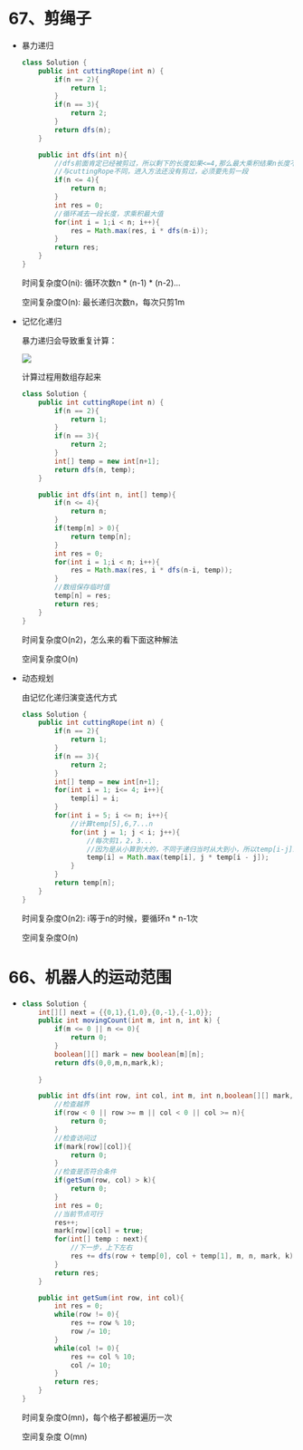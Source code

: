 

# 67、剪绳子

* 暴力递归

  ```java
  class Solution {
      public int cuttingRope(int n) {
          if(n == 2){
              return 1;
          }
          if(n == 3){
              return 2;
          }
          return dfs(n);
      }
  
      public int dfs(int n){
          //dfs前面肯定已经被剪过，所以剩下的长度如果<=4,那么最大乘积结果n长度不减
          //与cuttingRope不同，进入方法还没有剪过，必须要先剪一段
          if(n <= 4){
              return n;
          }
          int res = 0;
          //循环减去一段长度，求乘积最大值
          for(int i = 1;i < n; i++){
              res = Math.max(res, i * dfs(n-i));
          }
          return res;
      }
  }
  ```

  时间复杂度O(ni): 循环次数n * (n-1) * (n-2)...

  空间复杂度O(n):   最长递归次数n，每次只剪1m

* 记忆化递归

  暴力递归会导致重复计算：

  ![](https://uploadfiles.nowcoder.com/images/20200523/284295_1590216999783_2CC2B62A31846CE8FC9AB8E71A5EB53D)

  计算过程用数组存起来

  ```java
  class Solution {
      public int cuttingRope(int n) {
          if(n == 2){
              return 1;
          }
          if(n == 3){
              return 2;
          }
          int[] temp = new int[n+1];
          return dfs(n, temp);
      }
  
      public int dfs(int n, int[] temp){
          if(n <= 4){
              return n;
          }
          if(temp[n] > 0){
              return temp[n];
          }
          int res = 0;
          for(int i = 1;i < n; i++){
              res = Math.max(res, i * dfs(n-i, temp));
          }
          //数组保存临时值
          temp[n] = res;
          return res;
      }
  }
  ```

  时间复杂度O(n2)，怎么来的看下面这种解法

  空间复杂度O(n)

* 动态规划

  由记忆化递归演变迭代方式

  ```java
  class Solution {
      public int cuttingRope(int n) {
          if(n == 2){
              return 1;
          }
          if(n == 3){
              return 2;
          }
          int[] temp = new int[n+1];
          for(int i = 1; i<= 4; i++){
              temp[i] = i;
          }
          for(int i = 5; i <= n; i++){
              //计算temp[5],6,7...n
              for(int j = 1; j < i; j++){
                  //每次剪1，2，3...
                  //因为是从小算到大的，不同于递归当时从大到小，所以temp[i-j]总是计算过后的值
                  temp[i] = Math.max(temp[i], j * temp[i - j]);
              }
          }
          return temp[n];
      }
  }
  ```

  时间复杂度O(n2): i等于n的时候，要循环n * n-1次

  空间复杂度O(n)



# 66、机器人的运动范围

* ```java
  class Solution {
      int[][] next = {{0,1},{1,0},{0,-1},{-1,0}};
      public int movingCount(int m, int n, int k) {
          if(m <= 0 || n <= 0){
              return 0;
          }
          boolean[][] mark = new boolean[m][n];
          return dfs(0,0,m,n,mark,k);
          
      }
  
      public int dfs(int row, int col, int m, int n,boolean[][] mark, int k){
          //检查越界
          if(row < 0 || row >= m || col < 0 || col >= n){
              return 0;
          }
          //检查访问过
          if(mark[row][col]){
              return 0;
          }
          //检查是否符合条件
          if(getSum(row, col) > k){
              return 0;
          }
          int res = 0;
          //当前节点可行
          res++;
          mark[row][col] = true;
          for(int[] temp : next){
              //下一步，上下左右
              res += dfs(row + temp[0], col + temp[1], m, n, mark, k);
          }
          return res;
      }
  
      public int getSum(int row, int col){
          int res = 0;
          while(row != 0){
              res += row % 10;
              row /= 10;
          }
          while(col != 0){
              res += col % 10;
              col /= 10;
          }
          return res;
      }
  }
  ```

  时间复杂度O(mn)，每个格子都被遍历一次

  空间复杂度 O(mn)

